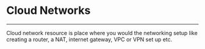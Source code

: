 # Cloud Networks
---

Cloud network resource is place where you would the networking setup like creating a router, a NAT, internet gateway, VPC or VPN set up etc.
